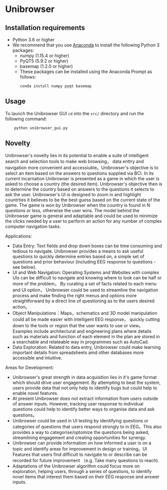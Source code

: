 # Unibrowser

## Installation requirements
- Python 3.6 or higher
- We recommend that you use [Anaconda](https://www.anaconda.com/) to install the following Python 3 packages:
  - numpy (1.15.4 or higher)
  - PyQT5 (5.9.2 or higher)
  - basemap (1.2.0 or higher)  
  - These packages can be installed using the Anaconda Prompt as follows:
    ```console
    conda install numpy pyqt basemap
    ```

## Usage
To launch the Unibrowser GUI `cd` into the `src/` directory and run the following command:
```console
    python unibrowser_gui.py
```

## Novelty
Unibrowser's novelty lies in its potential to enable a suite of intelligent search and selection tools to make web browsing， data enttry and navigation more convenient and accessiuble。Unibrowser's objective is to select an item based on the answers to questions supplied via BCI. In its current incarnation Unibrowser is presented as a game in which the user is asked to choose a country (the desired item). Unibrowser's objective then is to determine the country based on answers to the questions it selects to ask the user. Unibrowser's UI is designed to zoom in and highlight countrties it believes to be the best guess based on the current state of the game. The game is won by Unibrowser when the country is found in N questions or less, otherwise the user wins. The model behind the Unibrowser game is general and adaptable and could be used to minimize the clicks needed by a user to perform an action for any number of complex computer navigation tasks.

Applications:
- Data Entry: Text fields and drop down boxes can be time consuming and tedious to navigate. Unibrowser provides a means to ask useful questions to quickly determine entries based on, a simple set of questions and prior behaviour (including EEG response to questions - see below).
- UI and Web Navigation: Operating Systems and Websites with complex UIs can be difficult to navigate and knowing where to look can be half or more of the problem， By curating a set of facts related to each menu and UI option， Unibrowser could be used to streamline the navigation process and make finding the right menus and options more straightforward by a direct line of questioning as to the users desired action。  
- Object Manipulations：Maps，schematics and 3D model manipulation could all be made easier with intelligent EEG response， quickly cutting down to the tools or region that the user wants to use or view。Examples include architectural and engineering plans where details such as materials and function of each element in the plan are stored in a searchable and relateable way in programmes such as AutoCad.
- Data Exploration: Related to data entry, Unibrowser could make learning important details from spreadsheets amd other databases more accessible and intuitive.

Areas for Development:
- Unibrowser's great strength in data acquisition lies in it's game format which should drive user engagement. By attempting to beat the system, users provide data that not only help to identify bugs but could help to enable novel features.
- At present Unibrowser does not extract information from users outside of answer inputs. However, tracking user response to individual questions could help to identify better ways to organise data and ask questions。
- Unibrowser could be used in UI testing by identifying questions or categories of questions that users respond strongly to in EEG。This also provides a way to categorise/optomize the questions being asked, streamlining engagement and creating opportunities for synergy.
- Unibrowser can provide information on how informed a user is on a topic and identify areas for improvement in design or training。UI Features that users find difficult to navigate to or describe can be recorded for future improvement （e.g. Take many questions to reach).
- Adaptations of the Unibrowser algorithm could focus more on exploration, helping users, through a series of questions, to identify novel items that interest them based on their EEG response and answer inputs.

